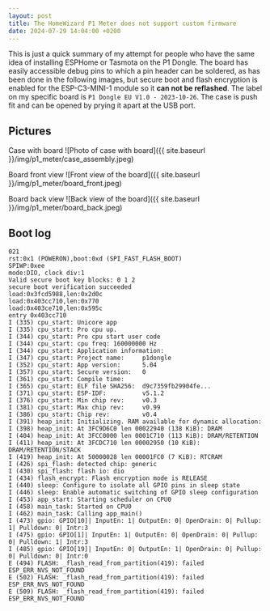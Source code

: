 ```yaml
---
layout: post
title: The HomeWizard P1 Meter does not support custom firmware
date: 2024-07-29 14:04:00 +0200
---
```


This is just a quick summary of my attempt for people who have the same idea of installing ESPHome or Tasmota on the P1 Dongle. The board has easily accessible debug pins to which a pin header can be soldered, as has been done in the following images, but secure boot and flash encryption is enabled for the ESP-C3-MINI-1 module so it **can not be reflashed**. The label on my specific board is `P1 Dongle EU V1.0 - 2023-10-26`. The case is push fit and can be opened by prying it apart at the USB port.

## Pictures

Case with board
![Photo of case with board]({{ site.baseurl }}/img/p1_meter/case_assembly.jpeg)

Board front view
![Front view of the board]({{ site.baseurl }}/img/p1_meter/board_front.jpeg)

Board back view
![Back view of the board]({{ site.baseurl }}/img/p1_meter/board_back.jpeg)

## Boot log

    021
    rst:0x1 (POWERON),boot:0xd (SPI_FAST_FLASH_BOOT)
    SPIWP:0xee
    mode:DIO, clock div:1
    Valid secure boot key blocks: 0 1 2
    secure boot verification succeeded
    load:0x3fcd5988,len:0x2d0c
    load:0x403cc710,len:0x770
    load:0x403ce710,len:0x595c
    entry 0x403cc710
    I (335) cpu_start: Unicore app
    I (335) cpu_start: Pro cpu up.
    I (344) cpu_start: Pro cpu start user code
    I (344) cpu_start: cpu freq: 160000000 Hz
    I (344) cpu_start: Application information:
    I (347) cpu_start: Project name:     p1dongle
    I (352) cpu_start: App version:      5.04
    I (357) cpu_start: Secure version:   0
    I (361) cpu_start: Compile time:      
    I (365) cpu_start: ELF file SHA256:  d9c7359fb29904fe...
    I (371) cpu_start: ESP-IDF:          v5.1.2
    I (376) cpu_start: Min chip rev:     v0.3
    I (381) cpu_start: Max chip rev:     v0.99 
    I (386) cpu_start: Chip rev:         v0.4
    I (391) heap_init: Initializing. RAM available for dynamic allocation:
    I (398) heap_init: At 3FC9D6C0 len 00022940 (138 KiB): DRAM
    I (404) heap_init: At 3FCC0000 len 0001C710 (113 KiB): DRAM/RETENTION
    I (411) heap_init: At 3FCDC710 len 00002950 (10 KiB): DRAM/RETENTION/STACK
    I (419) heap_init: At 50000028 len 00001FC0 (7 KiB): RTCRAM
    I (426) spi_flash: detected chip: generic
    I (430) spi_flash: flash io: dio
    I (434) flash_encrypt: Flash encryption mode is RELEASE
    I (440) sleep: Configure to isolate all GPIO pins in sleep state
    I (446) sleep: Enable automatic switching of GPIO sleep configuration
    I (453) app_start: Starting scheduler on CPU0
    I (458) main_task: Started on CPU0
    I (462) main_task: Calling app_main()
    I (473) gpio: GPIO[10]| InputEn: 1| OutputEn: 0| OpenDrain: 0| Pullup: 1| Pulldown: 0| Intr:3 
    I (475) gpio: GPIO[1]| InputEn: 1| OutputEn: 0| OpenDrain: 0| Pullup: 0| Pulldown: 1| Intr:3 
    I (485) gpio: GPIO[19]| InputEn: 0| OutputEn: 1| OpenDrain: 0| Pullup: 0| Pulldown: 0| Intr:0 
    E (494) FLASH: _flash_read_from_partition(419): failed ESP_ERR_NVS_NOT_FOUND
    E (502) FLASH: _flash_read_from_partition(419): failed ESP_ERR_NVS_NOT_FOUND
    E (509) FLASH: _flash_read_from_partition(419): failed ESP_ERR_NVS_NOT_FOUND
